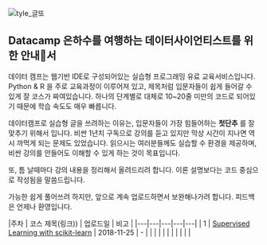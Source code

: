 <!-- _posts/2018-11-26-[글또][2]Datacamp_은하수를 여행하는 데이터사이언티스트를 위한 안내서.md -->

![tyle_글또](https://dl.dropbox.com/s/ks5nuq6pwll7pel/tyle-SLO-8-1543035462.png)

## Datacamp 은하수를 여행하는 데이터사이언티스트를 위한 안내서

데이터 캠프는 웹기반 IDE로 구성되어있는 실습형 프로그래밍 유료 교육서비스입니다.
Python & R 을 주로 교육과정이 이루어져 있고, 제목처럼 입문자들이 쉽게 들어갈 수 있게 잘 코스가 짜여있습니다.
하나의 단계별로 대체로 10~20줄 미만의 코드로 되어있기 때문에 학습 속도도 매우 빠릅니다.

데이터캠프로 실습형 글을 쓰려하는 이유는, 입문자들이 가장 힘들어하는 **첫단추** 를 잘 맞추기 위해서 입니다.
비싼 1년치 구독으로 강의를 듣고 있지만 막상 시간이 지나면 역시 까먹게 되는 문제도 있었습니다.
읽으시는 여러분들께도 실습할 수 환경을 제공하며, 비싼 강의를 안들어도 이해할 수 있게 하는 것이 목표입니다.

또, 틈 날때마다 강의 내용을 정리해서 올려드리려 합니다. 이론 설명보다는 코드 중심으로 작성됨을 말씀드립니다.

가능한 쉽게 풀어쓰려 하지만, 앞으로 계속 업로드하면서 보완해나가려 합니다.
피드백은 언제나 환영입니다.

|주차 | 코스 제목(링크))  | 업로드일  | 비고  |
|---|---|---|---|---|
| 1  | [Supervised Learning with scikit-learn](https://colab.research.google.com/drive/1E4AzpL29LxkneuzQVMDtv6w22mERDE1A)  |  2018-11-25  | - |
|   |   |   |   |
|   |   |   |   |
